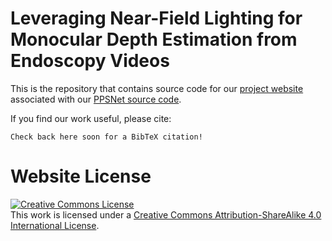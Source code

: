 # Leveraging Near-Field Lighting for Monocular Depth Estimation from Endoscopy Videos

This is the repository that contains source code for our [project website](https://ppsnet.github.io/) associated with our [PPSNet source code](https://github.com/Roni-Lab/PPSNet).

If you find our work useful, please cite:
```
Check back here soon for a BibTeX citation!
```

# Website License
<a rel="license" href="http://creativecommons.org/licenses/by-sa/4.0/"><img alt="Creative Commons License" style="border-width:0" src="https://i.creativecommons.org/l/by-sa/4.0/88x31.png" /></a><br />This work is licensed under a <a rel="license" href="http://creativecommons.org/licenses/by-sa/4.0/">Creative Commons Attribution-ShareAlike 4.0 International License</a>.
